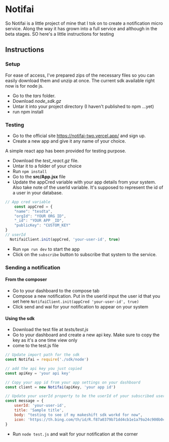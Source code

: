 # Notifai

So Notifai is a little project of mine that I tok on to create a notification micro service. Along the way it has grown into a full service and although in the beta stages. SO here's a little instructions for testing

## Instructions

### Setup

For ease of access, I've prepared zips of the necessary files so you can easily download them and unzip at once. The current sdk available right now is for node js.

* Go to the *tars* folder.
* Download *node_sdk.gz*
* Untar it into your project directory (I haven't published to npm ...yet)
* run npm install

### Testing

* Go to the official site <https://notifai-two.vercel.app/> and sign up.
* Create a new app and give it any name of your choice.

A simple react app has been provided for testing purpose.

* Download the *test_react.gz* file.
* Untar it to a folder of your choice
* Run `npm install`
* Go to the **src/App.jsx** file
* Update the appCred variable with your app details from your system. Also take note of the userId variable. It's supposed to represent the id of a user in your database.

```javascript
// App cred variable
    const appCred = {
    "name": "tesdta",
    "orgId": "YOUR ORG ID",
    "_id": "YOUR APP _ID",
    "publicKey": "CUSTOM_KEY"
}
// userId
  NotifaiClient.init(appCred, 'your-user-id', true)

```
  
* Run `npm run dev` to start the app
* Click on the `subscribe` button to subscribe that system to the service.

### Sending a notification

#### From the composer

* Go to your dashboard to the compose tab
* Compose a new notification. Put in the userId input the user id that you set here `NotifaiClient.init(appCred 'your-user-id', true)`
* Click send and wai for your notification to appear on your system

#### Using the sdk

* Download the test file at *tests/test.js*
* Go to your dashboard and create a new api key. Make sure to copy the key as it's a one time view only
* come to the test.js file

```javascript
// Update import path for the sdk
const Notifai = require('./sdk/node')

// add the api key you just copied
const apiKey = 'your api key'

// Copy your app id from your app settings on your dashboard
const client = new Notifai(apiKey, 'your app id')

// Update your userId property to be the userId of your subscribed user. You can customize the title body and specify a new url for the image icon. Please keep it short.
const message = {
    userId: 'your-user-id',
    title: 'Sample title',
    body: "testing to see if my makeshift sdk workd for now",
    icon: 'https://th.bing.com/th/id/R.f87a0379b71dd4cb1e1a79a24c900b0c?rik=RAEwKEBWKjE4xw&pid=ImgRaw&r=0'
}
```

* Run `node test.js` and wait for your notification at the corner

